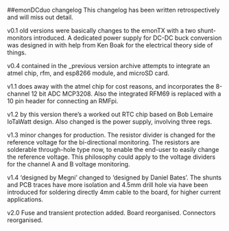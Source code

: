 ##emonDCduo changelog
This changelog has been written retrospectively and will miss out detail.

v0.1 old versions were basically changes to the emonTX with a two shunt-monitors introduced. A dedicated power supply for DC-DC buck conversion was designed in with help from Ken Boak for the electrical theory side of things. 

v0.4 contained in the _previous version archive attempts to integrate an atmel chip, rfm, and esp8266 module, and microSD card.

v1.1 does away with the atmel chip for cost reasons, and incorporates the 8-channel 12 bit ADC MCP3208. Also the integrated RFM69 is replaced with a 10 pin header for connecting an RMFpi.

v1.2 by this version there’s a worked out RTC chip based on Bob Lemaire IoTaWatt design. Also changed is the power supply, involving three regs.

v1.3 minor changes for production. The resistor divider is changed for the reference voltage for the bi-directional monitoring. The resistors are solderable through-hole type now, to enable the end-user to easily change the reference voltage. This philosophy could apply to the voltage dividers for the channel A and B voltage monitoring.

v1.4 ‘designed by Megni’ changed to ‘designed by Daniel Bates’. The shunts and PCB traces have more isolation and 4.5mm drill hole via have been introduced for soldering directly 4mm cable to the board, for higher current applications.

v2.0 Fuse and transient protection added. Board reorganised. Connectors reorganised.